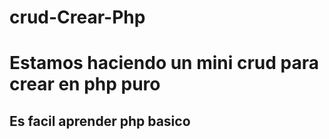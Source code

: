 # crud-Crear-Php
<h1>Estamos haciendo un mini crud para crear en php puro</h1>
<h2>Es facil aprender php basico</h2>
  
